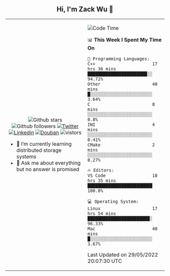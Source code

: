 <h2 align="center"> Hi, I'm Zack Wu 👋 </h2>

<table>
    <tr>
        <td valign="center" width="50%">
            <p align="center">
              <img src="https://img.shields.io/github/stars/izackwu?style=social" alt="Github stars" />
              <img src="https://img.shields.io/github/followers/izackwu?style=social" alt="Github followers" />
              <a href="https://twitter.com/_zackwu"><img src="https://img.shields.io/badge/@__zackwu-1DA1F2?style=flat&logo=Twitter&logoColor=white" alt="Twitter"/></a>
              <a href="https://www.linkedin.com/in/izackwu/?locale=en_US"><img src="https://img.shields.io/badge/@izackwu-0073b1?style=flat&logo=LinkedIn&logoColor=white" alt="Linkedin" /></a>
              <a href="https://www.douban.com/people/keith1"><img src="https://img.shields.io/badge/@keith1-007722?style=flat&logo=Douban&logoColor=white" alt="Douban" /></a>
              <img src="https://visitor-badge.glitch.me/badge?page_id=keithnull" alt="vistors" />
            </p>
            <ul>
                <li>🌱 I’m currently learning distributed storage systems</li>
                <li>💬 Ask me about everything but no answer is promised</li>
            </ul>
        </td>
       <td valign="top" width="50%">
    
<!--START_SECTION:waka-->
![Code Time](http://img.shields.io/badge/Code%20Time-0%20secs-blue)

📊 **This Week I Spent My Time On** 

```text
💬 Programming Languages: 
C++                      17 hrs 36 mins      ███████████████████████░░   94.72% 
Other                    40 mins             █░░░░░░░░░░░░░░░░░░░░░░░░   3.64% 
C                        8 mins              ░░░░░░░░░░░░░░░░░░░░░░░░░   0.8% 
INI                      4 mins              ░░░░░░░░░░░░░░░░░░░░░░░░░   0.41% 
CMake                    2 mins              ░░░░░░░░░░░░░░░░░░░░░░░░░   0.27%

🔥 Editors: 
VS Code                  18 hrs 35 mins      █████████████████████████   100.0%

💻 Operating System: 
Linux                    17 hrs 54 mins      ████████████████████████░   96.33% 
Mac                      40 mins             █░░░░░░░░░░░░░░░░░░░░░░░░   3.67%

```


 Last Updated on 29/05/2022 20:07:30 UTC
<!--END_SECTION:waka-->
</td></tr>
</table>


